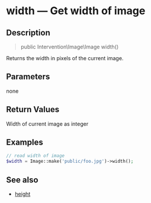 # width — Get width of image

## Description

> public Intervention\Image\Image width()

Returns the width in pixels of the current image.

## Parameters

none

## Return Values
Width of current image as integer

## Examples

```php
// read width of image
$width = Image::make('public/foo.jpg')->width();
```


## See also

- [height](/api/height)
